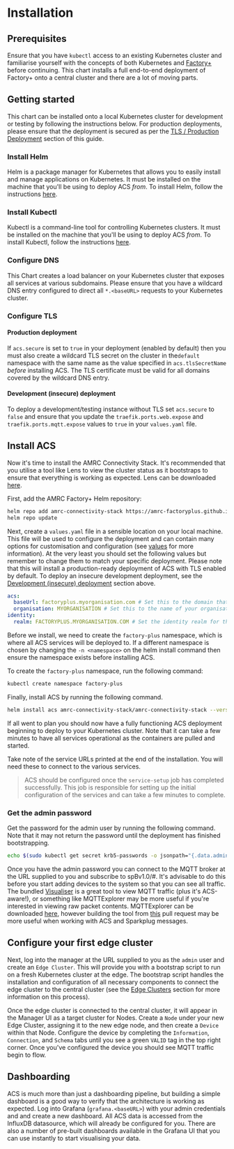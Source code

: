 # Installation
## Prerequisites

Ensure that you have `kubectl` access to an existing Kubernetes cluster and familiarise yourself with the concepts of both Kubernetes and [Factory+](https://factoryplus.app.amrc.co.uk) before continuing. This chart installs a full end-to-end deployment of Factory+ onto a central cluster and there are a lot of moving parts.

## Getting started

This chart can be installed onto a local Kubernetes cluster for development or testing by following the instructions below. For production deployments, please ensure that the deployment is secured as per the [TLS / Production Deployment](#production-deployment) section of this guide.

### Install Helm

Helm is a package manager for Kubernetes that allows you to easily install and manage applications on Kubernetes. It must be installed on the machine that you'll be using to deploy ACS _from_. To install Helm, follow the instructions [here](https://helm.sh/docs/intro/install/).

### Install Kubectl

Kubectl is a command-line tool for controlling Kubernetes clusters. It must be installed on the machine that you'll be using to deploy ACS _from_. To install Kubectl, follow the instructions [here](https://kubernetes.io/docs/tasks/tools/install-kubectl/).

### Configure DNS

This Chart creates a load balancer on your Kubernetes cluster that exposes all services at various subdomains. Please ensure that you have a wildcard DNS entry configured to direct all `*.<baseURL>` requests to your Kubernetes cluster.

### Configure TLS

#### Production deployment

If `acs.secure` is set to `true` in your deployment (enabled by default) then you must also create a wildcard TLS secret on the cluster in the`default` namespace with the same name as the value specified in `acs.tlsSecretName` _before_ installing ACS. The TLS certificate must be valid for all domains covered by the wildcard DNS entry.

#### Development (insecure) deployment

To deploy a development/testing instance without TLS set `acs.secure` to `false` and ensure that you update the `traefik.ports.web.expose` and `traefik.ports.mqtt.expose` values to `true` in your `values.yaml` file.

## Install ACS

Now it's time to install the AMRC Connectivity Stack. It's recommended that you utilise a tool like Lens to view the cluster status as it bootstraps to ensure that everything is working as expected. Lens can be downloaded [here](https://k8slens.dev/).

First, add the AMRC Factory+ Helm repository:

```bash
helm repo add amrc-connectivity-stack https://amrc-factoryplus.github.io/amrc-connectivity-stack/build
helm repo update
```

Next, create a `values.yaml` file in a sensible location on your local machine. This file will be used to configure the deployment and can contain many options for customisation and configuration (see [values](#values) for more information). At the very least you should set the following values but remember to change them to match your specific deployment. Please note that this will install a production-ready deployment of ACS with TLS enabled by default. To deploy an insecure development deployment, see the [Development (insecure) deployment](#development-insecure-deployment) section above.

```yaml
acs:
  baseUrl: factoryplus.myorganisation.com # Set this to the domain that ACS will be served from. This should be the same as the wildcard DNS entry you created earlier.
  organisation: MYORGANISATION # Set this to the name of your organisation. It will be used across the deployment for branding and naming.
identity:
  realm: FACTORYPLUS.MYORGANISATION.COM # Set the identity realm for the deployment. This is used to namespace the identity server and should be unique to your deployment. It is recommended that you use the baseUrl in capitals for this value.
```

Before we install, we need to create the `factory-plus` namespace, which is where all ACS services will be deployed to. If a different namespace is chosen by changing the `-n <namespace>` on the helm install command then ensure the namespace exists before installing ACS.

To create the `factory-plus` namespace, run the following command:

```bash
kubectl create namespace factory-plus
```

Finally, install ACS by running the following command.

```bash
helm install acs amrc-connectivity-stack/amrc-connectivity-stack --version ^3.0.0 -f values.yaml --namespace factory-plus
```

If all went to plan you should now have a fully functioning ACS deployment beginning to deploy to your Kubernetes cluster. Note that it can take a few minutes to have all services operational as the containers are pulled and started.

Take note of the service URLs printed at the end of the installation. You will need these to connect to the various services.

> ACS should be configured once the `service-setup` job has completed successfully. This job is responsible for setting up the initial configuration of the services and can take a few minutes to complete.

### Get the admin password

Get the password for the admin user by running the following command. Note that it may not return the password until the deployment has finished bootstrapping.

```bash
echo $(sudo kubectl get secret krb5-passwords -o jsonpath="{.data.admin}" -n {{.Release.Namespace}} | base64 --decode)
```

Once you have the admin password you can connect to the MQTT broker at the URL supplied to you and subscribe to spBv1.0/#. It's advisable to do this before you start adding devices to the system so that you can see all traffic. The bundled [Visualiser](#visualiser) is a great tool to view MQTT traffic (plus it's ACS-aware!), or something like MQTTExplorer may be more useful if you're interested in viewing raw packet contents. MQTTExplorer can be downloaded [here](https://mqtt-explorer.com), however building the tool from [this](https://github.com/thomasnordquist/MQTT-Explorer/pull/712) pull request may be more useful when working with ACS and Sparkplug messages.

## Configure your first edge cluster

Next, log into the manager at the URL supplied to you as the `admin` user and create an `Edge Cluster`. This will provide you with a bootstrap script to run on a fresh Kubernetes cluster at the edge. The bootstrap script handles the installation and configuration of all necessary components to connect the edge cluster to the central cluster (see the [Edge Clusters](#edge-clusters) section for more information on this process).

Once the edge cluster is connected to the central cluster, it will appear in the Manager UI as a target cluster for Nodes. Create a `Node` under your new Edge Cluster, assigning it to the new edge node, and then create a `Device` within that Node. Configure the device by completing the `Information`, `Connection`, and `Schema` tabs until you see a green `VALID` tag in the top right corner. Once you've configured the device you should see MQTT traffic begin to flow.

## Dashboarding

ACS is much more than just a dashboarding pipeline, but building a simple dashboard is a good way to verify that the architecture is working as expected. Log into Grafana (`grafana.<baseURL>`) with your admin credentials and and create a new dashboard. All ACS data is accessed from the InfluxDB datasource, which will already be configured for you. There are also a number of pre-built dashboards available in the Grafana UI that you can use instantly to start visualising your data.

